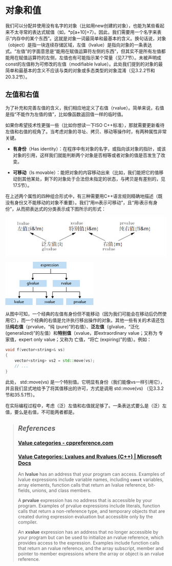 # 对象和值

我们可以分配并使用没有名字的对象（比如用new创建的对象），也能为某些看起来不太寻常的表达式赋值（如，*p[a+10]=7）。因此，我们需要用一个名字来表示“内存中的某个东西”。这就是对象一词最简单和最基本的含义。换句话说，对象（object）是指一块连续存储区域，左值（lvalue）是指向对象的一条表达式。“左值”的字面意思是“能用在赋值运算符左侧的东西”，但其实不是所有左值都能用在赋值运算符的左侧，左值也有可能指示某个常量（见7.7节）。未被声明成const的左值称为可修改的左值（modifiable  lvalue）。此处我们提到的对象的最简单和最基本的含义不应该与类的对象或多态类型的对象混淆（见3.2.2节和20.3.2节）。 

## 左值和右值

为了补充和完善左值的含义，我们相应地定义了右值（rvalue）。简单来说，右值是指“不能作为左值的值”，比如像函数返回值一样的临时值。

如果你希望技术性更强一些（比如你想读一下ISO  C++标准），那就需要更新看待左值和右值的视角了。当考虑对象的寻址、拷贝、移动等操作时，有两种属性非常关键。

- **有身份**（Has  identity）：在程序中有对象的名字，或指向该对象的指针，或该对象的引用，这样我们就能判断两个对象是否相等或者对象的值是否发生了改变。

- **可移动**（Is  movable）：能把对象的内容移动出来（比如，我们能把它的值移动到其他某处，剩下的对象处于合法但未指定的状态，与拷贝是有差别的，见17.5节）。

在上述两个属性的四种组合形式中，有三种需要用C++语言规则精确地描述（既没有身份又不能移动的对象不重要）。我们“用m表示可移动”，且“用i表示有身份”，从而把表达式的分类表示成下图所示的形式：

![](https://github.com/ltimaginea/Cpp-Primer/blob/main/CppPrimer/Images/Chapter13/Ch13_06_ValueCategory0.png)

![](https://github.com/ltimaginea/Cpp-Primer/blob/main/CppPrimer/Images/Chapter13/Ch13_06_ValueCategory1.png)

从图中可知，一个经典的左值有身份但不能移动（因为我们可能会在移动后仍然使用它），而一个经典的右值是允许执行移出操作的对象。其他一些有关的术语还包括**纯右值**（prvalue，“纯 (pure)”的右值）、**泛左值**（glvalue，“泛化 (generalized)”的左值）和**特别值**（xvalue，即extraordinary value；又称为 专家值，expert only value；又称为 亡值，“将亡 (expiring)”的值）。例如：

```cpp
void f(vector<string>& vs)
{
	vector<string> vs2 = std::move(vs);
	// ...
}
```

此处， std::move(vs) 是一个特别值。它明显有身份（我们能像vs一样引用它），并且我们显式地给予了将其值移出的许可，方式是调用 std::move(vs) （见3.3.2节和35.5.1节）。

在实际编程过程中，考虑（泛）左值和右值就足够了。一条表达式要么是（泛）左值，要么是右值，不可能两者都是。



> ## *References*
>
> ### [Value categories - cppreference.com](https://en.cppreference.com/w/cpp/language/value_category)
>
> ### [Value Categories: Lvalues and Rvalues (C++) | Microsoft Docs](https://docs.microsoft.com/en-us/cpp/cpp/lvalues-and-rvalues-visual-cpp?view=msvc-160)
>
> An **lvalue** has an address that your program can access. Examples of lvalue expressions include variable names, including **`const`** variables, array elements, function calls that return an lvalue reference, bit-fields, unions, and class members.
>
> A **prvalue** expression has no address that is accessible by your program. Examples of prvalue expressions include literals, function calls that return a non-reference type, and temporary objects that are created during expression evaluation but accessible only by the compiler.
>
> An **xvalue** expression has an address that no longer accessible by your program but can be used to initialize an rvalue reference, which provides access to the expression. Examples include function calls that return an rvalue reference, and the array subscript, member and pointer to member expressions where the array or object is an rvalue reference.